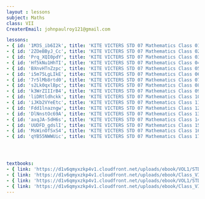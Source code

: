 ```yaml
--- 
layout : lessons 
subject: Maths
class: VII
CreaterEmail: johnpaulroy121@gmail.com

lessons: 
- { id: '1M3S_ib6I2k', title: 'KITE VICTERS STD 07 Mathematics Class 01 (First Bell-ഫസ്റ്റ് ബെല്‍)' }
- { id: '2ZOeBByJ_Cc', title: 'KITE VICTERS STD 07 Mathematics Class 02 (First Bell-ഫസ്റ്റ് ബെല്‍)' }
- { id: 'Prq_XQI0pdY', title: 'KITE VICTERS STD 07 Mathematics Class 03 (First Bell-ഫസ്റ്റ് ബെല്‍)' }
- { id: 'Hf5kNu1HhTI', title: 'KITE VICTERS STD 07 Mathematics Class 04 (First Bell-ഫസ്റ്റ് ബെല്‍)' }
- { id: 'BXnvHTnZzpc', title: 'KITE VICTERS STD 07 Mathematics Class 05 (First Bell-ഫസ്റ്റ് ബെല്‍)' }
- { id: 'i5m75LgLIkE', title: 'KITE VICTERS STD 07 Mathematics Class 06 (First Bell-ഫസ്റ്റ് ബെല്‍)' }
- { id: '7r5lMb8rtd0', title: 'KITE VICTERS STD 07 Mathematics Class 07 (First Bell-ഫസ്റ്റ് ബെല്‍)' }
- { id: 's2Lk0qxlBpc', title: 'KITE VICTERS STD 07 Mathematics Class 08 (First Bell-ഫസ്റ്റ് ബെല്‍)' }
- { id: 'k3WrZIIIrB4', title: 'KITE VICTERS STD 07 Mathematics Class 09 (First Bell-ഫസ്റ്റ് ബെല്‍)' }
- { id: 'liDRtldhckk', title: 'KITE VICTERS STD 07 Mathematics Class 10 (First Bell-ഫസ്റ്റ് ബെല്‍)' }
- { id: 'iJKb2VYeEtc', title: 'KITE VICTERS STD 07 Mathematics Class 11 (First Bell-ഫസ്റ്റ് ബെല്‍)' }
- { id: 'Fdd1lnazngw', title: 'KITE VICTERS STD 07 Mathematics Class 12 (First Bell-ഫസ്റ്റ് ബെല്‍)' }
- { id: 'DlNnstOc69A', title: 'KITE VICTERS STD 07 Mathematics Class 13 (First Bell-ഫസ്റ്റ് ബെല്‍)' }
- { id: 'axqJA-5dH6s', title: 'KITE VICTERS STD 07 Mathematics Class 14 (First Bell-ഫസ്റ്റ് ബെല്‍)' }
- { id: 'UUDFD_gdslI', title: 'KITE VICTERS STD 07 Mathematics Class 15 (First Bell-ഫസ്റ്റ് ബെല്‍)' }
- { id: 'MsWinOfSxS4', title: 'KITE VICTERS STD 07 Mathematics Class 16 (First Bell-ഫസ്റ്റ് ബെല്‍)' }
- { id: 'qYB55NWWUic', title: 'KITE VICTERS STD 07 Mathematics Class 17 (First Bell-ഫസ്റ്റ് ബെല്‍)' }




textbooks:
- { link: 'https://d1v6qmyxzkp4v1.cloudfront.net/uploads/ebook/VOL1/STD7/MathsMalayalam/MathsMalayalam.pdf', title: 'Maths part-1' , medium: 'malayalam ' }
- { link: 'https://d1v6qmyxzkp4v1.cloudfront.net/uploads/ebook/Class_VII/Maths_Vol_II/MathsMalayalam.pdf', title: 'Maths part-2' , medium: 'malayalam' }
- { link: 'https://d1v6qmyxzkp4v1.cloudfront.net/uploads/ebook/VOL1/STD7/MathsEnglish/MathsEnglish.pdf', title: 'Maths part-1' , medium: 'English' }
- { link: 'https://d1v6qmyxzkp4v1.cloudfront.net/uploads/ebook/Class_VII/Maths_Eng_Vol_II/MathsEnglish.pdf', title: 'Maths part-2' , medium: ' English' }
---
```

